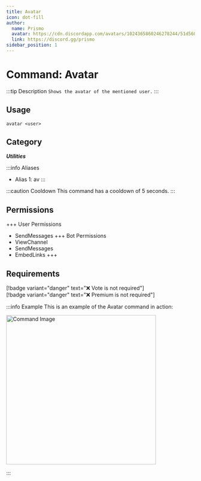 ```yaml
---
title: Avatar
icon: dot-fill
author:
  name: Prismo
  avatar: https://cdn.discordapp.com/avatars/1024365860246278244/51d5603eff69376da9a21e86b07a75bd.png?size=2048
  link: https://discord.gg/prismo
sidebar_position: 1
---
```



# Command: Avatar

:::tip Description
`Shows the avatar of the mentioned user.`
:::

## Usage

```
avatar <user>
```

## Category

_**Utilities**_

:::info Aliases
- Alias 1: av
:::

:::caution Cooldown
This command has a cooldown of 5 seconds.
:::

## Permissions

+++ User Permissions
- SendMessages
+++ Bot Permissions
- ViewChannel
- SendMessages
- EmbedLinks
+++

## Requirements

[!badge variant="danger" text="❌ Vote is not required"]  
[!badge variant="danger" text="❌ Premium is not required"]

:::info Example
This is an example of the Avatar command in action:

<img src="https://i.imgur.com/2y93K5z.png" alt="Command Image" width="400"/>

:::

